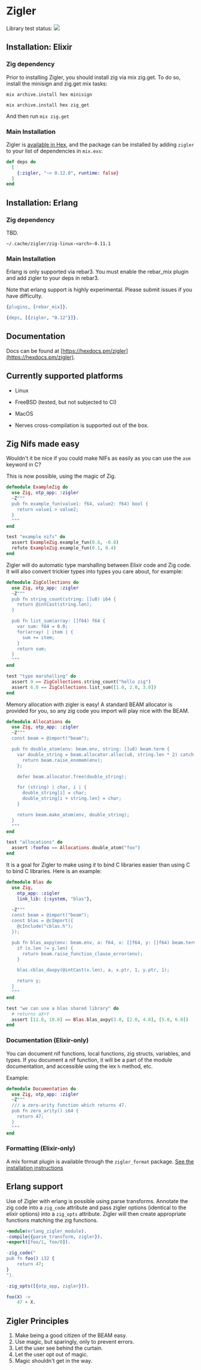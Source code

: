 # Zigler

Library test status:
![](https://github.com/ityonemo/zigler/workflows/Elixir%20CI/badge.svg)

## Installation: Elixir

### Zig dependency

Prior to installing Zigler, you should install zig via mix zig.get. To do so, install the minisign and zig.get mix tasks:

`mix archive.install hex minisign` 

`mix archive.install hex zig_get`

And then run `mix zig.get`

### Main Installation

Zigler is [available in Hex](https://hex.pm/packages/zigler), and the package can be installed
by adding `zigler` to your list of dependencies in `mix.exs`:

```elixir
def deps do
  [
    {:zigler, "~> 0.12.0", runtime: false}
  ]
end
```

## Installation: Erlang

### Zig dependency

TBD.

`~/.cache/zigler/zig-linux-<arch>-0.11.1`

### Main Installation

Erlang is only supported via rebar3.  You must enable the rebar_mix plugin and 
add zigler to your deps in rebar3.

Note that erlang support is highly experimental.  Please submit issues if you 
have difficulty.

```erlang
{plugins, [rebar_mix]}.

{deps, [{zigler, "0.12"}]}.

```

## Documentation

Docs can be found at [https://hexdocs.pm/zigler](https://hexdocs.pm/zigler).

## Currently supported platforms

- Linux
- FreeBSD (tested, but not subjected to CI)
- MacOS

- Nerves cross-compilation is supported out of the box.

## Zig Nifs made easy

Wouldn't it be nice if you could make NIFs as easily as you can use the `asm`
keyword in C?

This is now possible, using the magic of Zig.

```elixir
defmodule ExampleZig do
  use Zig, otp_app: :zigler
  ~Z"""
  pub fn example_fun(value1: f64, value2: f64) bool {
    return value1 > value2;
  }
  """
end

test "example nifs" do
  assert ExampleZig.example_fun(0.8, -0.8)
  refute ExampleZig.example_fun(0.1, 0.4)
end
```

Zigler will do automatic type marshalling between Elixir code and Zig code.
It will also convert trickier types into types you care about, for example:

```elixir
defmodule ZigCollections do
  use Zig, otp_app: :zigler
  ~Z"""
  pub fn string_count(string: []u8) i64 {
    return @intCast(string.len);
  }

  pub fn list_sum(array: []f64) f64 {
    var sum: f64 = 0.0;
    for(array) | item | {
      sum += item;
    }
    return sum;
  }
  """
end

test "type marshalling" do
  assert 9 == ZigCollections.string_count("hello zig")
  assert 6.0 == ZigCollections.list_sum([1.0, 2.0, 3.0])
end
```

Memory allocation with zigler is easy!  A standard BEAM allocator is provided for you,
so any zig code you import will play nice with the BEAM.

```elixir
defmodule Allocations do
  use Zig, otp_app: :zigler
  ~Z"""
  const beam = @import("beam");

  pub fn double_atom(env: beam.env, string: []u8) beam.term {
    var double_string = beam.allocator.alloc(u8, string.len * 2) catch {
      return beam.raise_enomem(env);
    };

    defer beam.allocator.free(double_string);

    for (string) | char, i | {
      double_string[i] = char;
      double_string[i + string.len] = char;
    }

    return beam.make_atom(env, double_string);
  }
  """
end

test "allocations" do
  assert :foofoo == Allocations.double_atom("foo")
end
```

It is a goal for Zigler to make using *it* to bind C libraries easier
than using C to bind C libraries.  Here is an example:

```elixir
defmodule Blas do
  use Zig,     
    otp_app: :zigler
    link_lib: {:system, "blas"},

  ~Z"""
  const beam = @import("beam");
  const blas = @cImport({
    @cInclude("cblas.h");
  });

  pub fn blas_axpy(env: beam.env, a: f64, x: []f64, y: []f64) beam.term {
    if (x.len != y.len) {
      return beam.raise_function_clause_error(env);
    }

    blas.cblas_daxpy(@intCast(x.len), a, x.ptr, 1, y.ptr, 1);

    return y;
  }
  """
end

test "we can use a blas shared library" do
  # returns aX+Y
  assert [11.0, 18.0] == Blas.blas_axpy(3.0, [2.0, 4.0], [5.0, 6.0])
end
```

### Documentation (Elixir-only)

You can document nif functions, local functions, zig structs, variables, and types.
If you document a nif function, it will be a part of the module documentation, and
accessible using the iex `h` method, etc.

Example:

```elixir
defmodule Documentation do
  use Zig, otp_app: :zigler
  ~Z"""
  /// a zero-arity function which returns 47.
  pub fn zero_arity() i64 {
    return 47;
  }
  """
end
```

### Formatting (Elixir-only)

A mix format plugin is available through the `zigler_format` package.
[See the installation instructions](https://github.com/v0idpwn/zigler_format#installation)

## Erlang support

Use of Zigler with erlang is possible using parse transforms.  Annotate the zig
code into a `zig_code` attribute and pass zigler options (identical to the elixir
options) into a `zig_opts` attribute.  Zigler will then create appropriate
functions matching the zig functions.

```erlang
-module(erlang_zigler_module).
-compile({parse_transform, zigler}). 
-export([foo/1, foo/0]).

-zig_code("
pub fn foo() i32 {
    return 47;
}
").

-zig_opts([{otp_app, zigler}]).

foo(X) ->
    47 + X.
```

## Zigler Principles

1. Make being a good citizen of the BEAM easy.
2. Use magic, but sparingly, only to prevent errors.
3. Let the user see behind the curtain.
4. Let the user opt out of magic.
5. Magic shouldn't get in the way.
